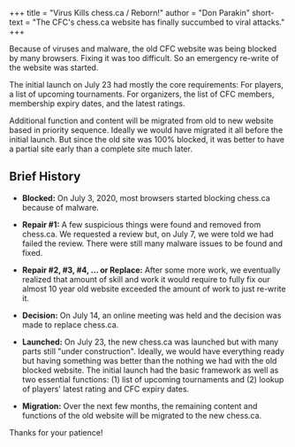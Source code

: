 +++
title = "Virus Kills chess.ca / Reborn!"
author = "Don Parakin"
short-text = "The CFC's chess.ca website has finally succumbed to viral attacks."
+++

Because of viruses and malware, the old CFC website was being blocked by many browsers.
Fixing it was too difficult. So an emergency re-write of the website was started.

The initial launch on July 23 had mostly the core requirements:  For players, a list
of upcoming tournaments.  For organizers, the list of CFC members, membership expiry dates,
and the latest ratings.

Additional function and content will be migrated from old to new website based in priority sequence.
Ideally we would have migrated it all before the initial launch.  But since the old site
was 100% blocked, it was better to have a partial site early than a complete site much later.

## Brief History

* **Blocked:**
On July 3, 2020, most browsers started blocking chess.ca because of malware.

* **Repair #1:**
A few suspicious things were found and removed from chess.ca.
We requested a review but, on July 7, we were told we had failed the review.
There were still many malware issues to be found and fixed.

* **Repair #2, #3, #4, ... or Replace:**
After some more work, we eventually realized that amount of skill and work it would
require to fully fix our almost 10 year old website exceeded the amount of work
to just re-write it. 

* **Decision:**
On July 14, an online meeting was held and the decision was made to replace chess.ca.

* **Launched:**
On July 23, the new chess.ca was launched but with many parts still "under construction".
Ideally, we would have everything ready but having something was better than the nothing
we had with the old blocked website.
The initial launch had the basic framework as well as two essential functions:
(1) list of upcoming tournaments
and (2) lookup of players' latest rating and CFC expiry dates.

* **Migration:**
Over the next few months, the remaining content and functions of the old
website will be migrated to the new chess.ca.

Thanks for your patience!

